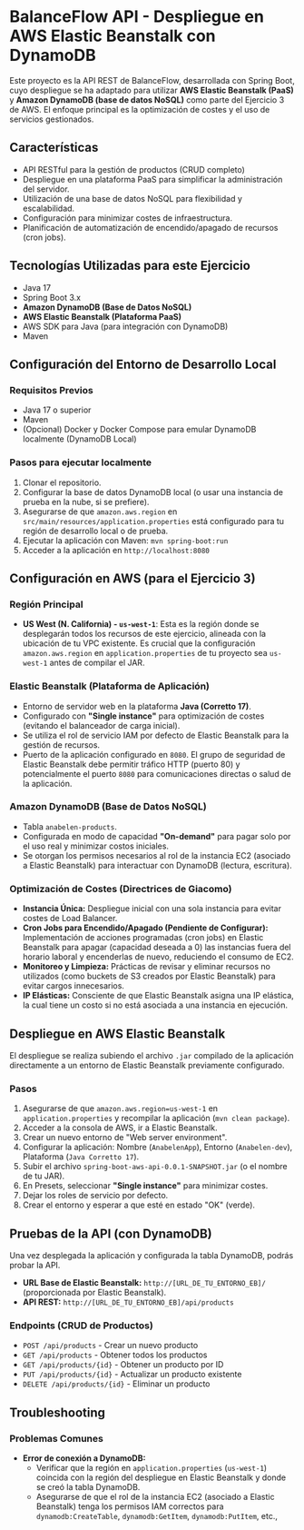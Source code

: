 # BalanceFlow API - Despliegue en AWS Elastic Beanstalk con DynamoDB

Este proyecto es la API REST de BalanceFlow, desarrollada con Spring Boot, cuyo despliegue se ha adaptado para utilizar **AWS Elastic Beanstalk (PaaS)** y **Amazon DynamoDB (base de datos NoSQL)** como parte del Ejercicio 3 de AWS. El enfoque principal es la optimización de costes y el uso de servicios gestionados.

## Características

-   API RESTful para la gestión de productos (CRUD completo)
-   Despliegue en una plataforma PaaS para simplificar la administración del servidor.
-   Utilización de una base de datos NoSQL para flexibilidad y escalabilidad.
-   Configuración para minimizar costes de infraestructura.
-   Planificación de automatización de encendido/apagado de recursos (cron jobs).

## Tecnologías Utilizadas para este Ejercicio

-   Java 17
-   Spring Boot 3.x
-   **Amazon DynamoDB (Base de Datos NoSQL)**
-   **AWS Elastic Beanstalk (Plataforma PaaS)**
-   AWS SDK para Java (para integración con DynamoDB)
-   Maven

## Configuración del Entorno de Desarrollo Local

### Requisitos Previos
-   Java 17 o superior
-   Maven
-   (Opcional) Docker y Docker Compose para emular DynamoDB localmente (DynamoDB Local)

### Pasos para ejecutar localmente
1.  Clonar el repositorio.
2.  Configurar la base de datos DynamoDB local (o usar una instancia de prueba en la nube, si se prefiere).
3.  Asegurarse de que `amazon.aws.region` en `src/main/resources/application.properties` está configurado para tu región de desarrollo local o de prueba.
4.  Ejecutar la aplicación con Maven: `mvn spring-boot:run`
5.  Acceder a la aplicación en `http://localhost:8080`

## Configuración en AWS (para el Ejercicio 3)

### Región Principal
-   **US West (N. California) - `us-west-1`**: Esta es la región donde se desplegarán todos los recursos de este ejercicio, alineada con la ubicación de tu VPC existente. Es crucial que la configuración `amazon.aws.region` en `application.properties` de tu proyecto sea `us-west-1` antes de compilar el JAR.

### Elastic Beanstalk (Plataforma de Aplicación)
-   Entorno de servidor web en la plataforma **Java (Corretto 17)**.
-   Configurado con **"Single instance"** para optimización de costes (evitando el balanceador de carga inicial).
-   Se utiliza el rol de servicio IAM por defecto de Elastic Beanstalk para la gestión de recursos.
-   Puerto de la aplicación configurado en `8080`. El grupo de seguridad de Elastic Beanstalk debe permitir tráfico HTTP (puerto 80) y potencialmente el puerto `8080` para comunicaciones directas o salud de la aplicación.

### Amazon DynamoDB (Base de Datos NoSQL)
-   Tabla `anabelen-products`.
-   Configurada en modo de capacidad **"On-demand"** para pagar solo por el uso real y minimizar costos iniciales.
-   Se otorgan los permisos necesarios al rol de la instancia EC2 (asociado a Elastic Beanstalk) para interactuar con DynamoDB (lectura, escritura).

### Optimización de Costes (Directrices de Giacomo)
-   **Instancia Única:** Despliegue inicial con una sola instancia para evitar costes de Load Balancer.
-   **Cron Jobs para Encendido/Apagado (Pendiente de Configurar):** Implementación de acciones programadas (cron jobs) en Elastic Beanstalk para apagar (capacidad deseada a 0) las instancias fuera del horario laboral y encenderlas de nuevo, reduciendo el consumo de EC2.
-   **Monitoreo y Limpieza:** Prácticas de revisar y eliminar recursos no utilizados (como buckets de S3 creados por Elastic Beanstalk) para evitar cargos innecesarios.
-   **IP Elásticas:** Consciente de que Elastic Beanstalk asigna una IP elástica, la cual tiene un costo si no está asociada a una instancia en ejecución.

## Despliegue en AWS Elastic Beanstalk

El despliegue se realiza subiendo el archivo `.jar` compilado de la aplicación directamente a un entorno de Elastic Beanstalk previamente configurado.

### Pasos
1.  Asegurarse de que `amazon.aws.region=us-west-1` en `application.properties` y recompilar la aplicación (`mvn clean package`).
2.  Acceder a la consola de AWS, ir a Elastic Beanstalk.
3.  Crear un nuevo entorno de "Web server environment".
4.  Configurar la aplicación: Nombre (`AnabelenApp`), Entorno (`Anabelen-dev`), Plataforma (`Java Corretto 17`).
5.  Subir el archivo `spring-boot-aws-api-0.0.1-SNAPSHOT.jar` (o el nombre de tu JAR).
6.  En Presets, seleccionar **"Single instance"** para minimizar costes.
7.  Dejar los roles de servicio por defecto.
8.  Crear el entorno y esperar a que esté en estado "OK" (verde).

## Pruebas de la API (con DynamoDB)

Una vez desplegada la aplicación y configurada la tabla DynamoDB, podrás probar la API.

-   **URL Base de Elastic Beanstalk:** `http://[URL_DE_TU_ENTORNO_EB]/` (proporcionada por Elastic Beanstalk).
-   **API REST:** `http://[URL_DE_TU_ENTORNO_EB]/api/products`

### Endpoints (CRUD de Productos)
-   `POST /api/products` - Crear un nuevo producto
-   `GET /api/products` - Obtener todos los productos
-   `GET /api/products/{id}` - Obtener un producto por ID
-   `PUT /api/products/{id}` - Actualizar un producto existente
-   `DELETE /api/products/{id}` - Eliminar un producto

## Troubleshooting

### Problemas Comunes
-   **Error de conexión a DynamoDB:**
    -   Verificar que la región en `application.properties` (`us-west-1`) coincida con la región del despliegue en Elastic Beanstalk y donde se creó la tabla DynamoDB.
    -   Asegurarse de que el rol de la instancia EC2 (asociado a Elastic Beanstalk) tenga los permisos IAM correctos para `dynamodb:CreateTable`, `dynamodb:GetItem`, `dynamodb:PutItem`, etc.,